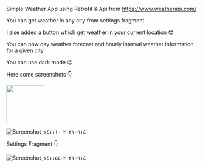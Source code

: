 Simple Weather App using Retrofit & Api from https://www.weatherapi.com/


You can get weather in any city from settings fragment

I alse added a button which get weather in your current location 😎

You can now day weather forecast and hourly interval weather information for a given city 

You can use dark mode 😉


Here some screenshots :point_down:

<img src="https://user-images.githubusercontent.com/68782059/133256269-d9af79e7-7c9d-4d54-9acc-3324b0811fb7.png" width="100" height="100">

![Screenshot_٢٠٢١٠٩١٤-١٤١١١٠](https://user-images.githubusercontent.com/68782059/133257274-b78bb49b-ceb5-42e4-ba9a-404347538032.png)

Settings Fragment :point_down:

![Screenshot_٢٠٢١٠٩١٤-١٤١١٥٥](https://user-images.githubusercontent.com/68782059/133257389-6cbc8179-11c7-45bd-91a9-ec98084d54e6.png)


